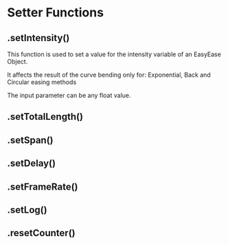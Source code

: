 # Setter Functions



## .setIntensity()

This function is used to set a value for the intensity variable of an EasyEase Object.

It affects the result of the curve bending only for: Exponential, Back and Circular easing methods

The input parameter can be any float value.



## .setTotalLength()

## .setSpan()

## .setDelay()

## .setFrameRate()

## .setLog()

## .resetCounter()


